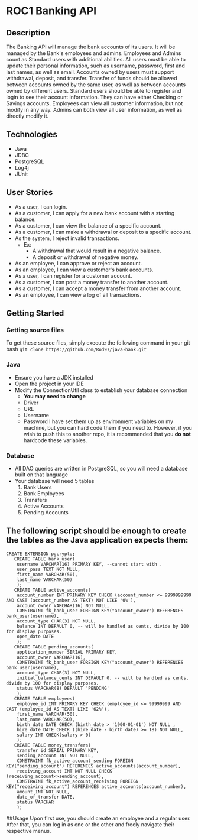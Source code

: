 # ROC1 Banking API

## Description
The Banking API will manage the bank accounts of its users. It will be managed by the Bank's employees and admins. Employees and Admins count as Standard users with additional abilities. All users must be able to update their personal information, such as username, password, first and last names, as well as email. Accounts owned by users must support withdrawal, deposit, and transfer. Transfer of funds should be allowed between accounts owned by the same user, as well as between accounts owned by different users. Standard users should be able to register and login to see their account information. They can have either Checking or Savings accounts. Employees can view all customer information, but not modify in any way. Admins can both view all user information, as well as directly modify it.

## Technologies
* Java
* JDBC
* PostgreSQL
* Log4j
* JUnit

## User Stories
* As a user, I can login.
* As a customer, I can apply for a new bank account with a starting balance.
* As a customer, I can view the balance of a specific account.
* As a customer, I can make a withdrawal or deposit to a specific account.
* As the system, I reject invalid transactions.
	* Ex:
		* A withdrawal that would result in a negative balance.
		* A deposit or withdrawal of negative money.
* As an employee, I can approve or reject an account.
* As an employee, I can view a customer's bank accounts.
* As a user, I can register for a customer account.
* As a customer, I can post a money transfer to another account.
* As a customer, I can accept a money transfer from another account.
* As an employee, I can view a log of all transactions.

## Getting Started
### Getting source files
To get these source files, simply execute the following command in your git bash
`git clone https://github.com/Rod97/java-bank.git`
### Java
* Ensure you have a JDK installed
* Open the project in your IDE
* Modify the ConnectionUtil class to establish your database connection
	* **You may need to change**
	* Driver
	* URL
	* Username
	* Password
I have set them up as environment variables on my machine, but you can hard code them if you need to. However, if you wish to push this to another repo, it is recommended that you **do not** hardcode these variables.
### Database
* All DAO queries are written in PostgreSQL, so you will need a database built on that language
* Your database will need 5 tables
	1. Bank Users
	2. Bank Employees
	3. Transfers
	4. Active Accounts
	5. Pending Accounts

The following script should be enough to create the tables as the Java application expects them:
---
```
CREATE EXTENSION pgcrypto;
   CREATE TABLE bank_user(
	username VARCHAR(16) PRIMARY KEY, --cannot start with .
	user_pass TEXT NOT NULL,
	first_name VARCHAR(50),
	last_name VARCHAR(50)
	);
   CREATE TABLE active_accounts(
	account_number INT PRIMARY KEY CHECK (account_number <= 9999999999 AND CAST (account_number AS TEXT) NOT LIKE '0%'),
	account_owner VARCHAR(16) NOT NULL,
	CONSTRAINT fk_bank_user FOREIGN KEY("account_owner") REFERENCES bank_user(username),
	account_type CHAR(3) NOT NULL,
	balance INT DEFAULT 0, -- will be handled as cents, divide by 100 for display purposes.
	open_date DATE
	);
   CREATE TABLE pending_accounts(
  	application_number SERIAL PRIMARY KEY,
  	account_owner VARCHAR(16),
	CONSTRAINT fk_bank_user FOREIGN KEY("account_owner") REFERENCES bank_user(username),
	account_type CHAR(3) NOT NULL,
	initial_balance_cents INT DEFAULT 0, -- will be handled as cents, divide by 100 for display purposes.
	status VARCHAR(8) DEFAULT 'PENDING'
	);
   CREATE TABLE employees(
	employee_id INT PRIMARY KEY CHECK (employee_id <= 99999999 AND CAST (employee_id AS TEXT) LIKE '62%'),
	first_name VARCHAR(50),
	last_name VARCHAR(50),
	birth_date DATE CHECK (birth_date > '1900-01-01') NOT NULL ,
	hire_date DATE CHECK ((hire_date - birth_date) >= 18) NOT NULL,
	salary INT CHECK(salary > 0)
	);
   CREATE TABLE money_transfers(
	transfer_id SERIAL PRIMARY KEY,
	sending_account INT NOT NULL,
	CONSTRAINT fk_active_account_sending FOREIGN KEY("sending_account") REFERENCES active_accounts(account_number),
	receiving_account INT NOT NULL CHECK (receiving_account<>sending_account),
	CONSTRAINT fk_active_account_receiving FOREIGN KEY("receiving_account") REFERENCES active_accounts(account_number),
	amount INT NOT NULL,
	date_of_transfer DATE,
	status VARCHAR
	);
```

##Usage
Upon first use, you should create an employee and a regular user. After that, you can log in as one or the other and freely navigate their respective menus.

